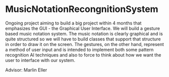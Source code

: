# MusicNotationRecongnitionSystem
Ongoing project aiming to build a big project within 4 months that emphasizes the GUI - the Graphical User Interface. 
We will build a gesture based music notation system. The music notation is clearly graphical and is 
quite structured so we will have to build classes that support that structure in order to draw it on the screen. 
The gestures, on the other hand, represent a method of user input and is intended to implement both some pattern 
recognition AI techniques and also to force to think about how we want the user to interface with our system.

Advisor: Marlin Eller

